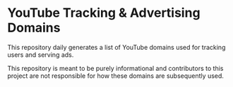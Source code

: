 # YouTube Tracking & Advertising Domains

This repository daily generates a list of YouTube domains used for tracking users and serving ads.

This repository is meant to be purely informational and contributors to this project are not responsible for how these domains are subsequently used.
